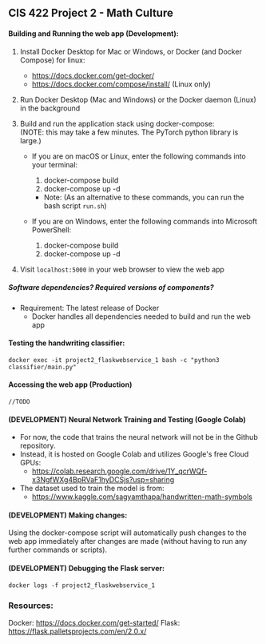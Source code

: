 ## CIS 422 Project 2 - Math Culture 

#### Building and Running the web app (Development):

1. Install Docker Desktop for Mac or Windows, or Docker (and Docker Compose) for linux:
    - https://docs.docker.com/get-docker/
    - https://docs.docker.com/compose/install/ (Linux only)
2. Run Docker Desktop (Mac and Windows) or the Docker daemon (Linux) in the background
3. Build and run the application stack using docker-compose:
<br>(NOTE: this may take a few minutes. The PyTorch python library is large.)

    - If you are on macOS or Linux, enter the following commands into your terminal:

        1. docker-compose build
        2. docker-compose up -d 

        - Note: (As an alternative to these commands, you can run the bash script `run.sh`)

    - If you are on Windows, enter the following commands into Microsoft PowerShell: 
    
        1. docker-compose build
        2. docker-compose up -d 

4. Visit `localhost:5000` in your web browser to view the web app

##### Software dependencies? Required versions of components?

- Requirement: The latest release of Docker
    - Docker handles all dependencies needed to build and run the web app

#### Testing the handwriting classifier:

    docker exec -it project2_flaskwebservice_1 bash -c "python3 classifier/main.py"    

#### Accessing the web app (Production)

    //TODO

#### (DEVELOPMENT) Neural Network Training and Testing (Google Colab)

- For now, the code that trains the neural network will not be in the Github repository.
- Instead, it is hosted on Google Colab and utilizes Google's free Cloud GPUs:
    - https://colab.research.google.com/drive/1Y_qcrWQf-x3NgfWXg4BpRVaF1hyDCSjs?usp=sharing
- The dataset used to train the model is from:
    - https://www.kaggle.com/sagyamthapa/handwritten-math-symbols

#### (DEVELOPMENT) Making changes:

Using the docker-compose script will automatically push changes to the web app immediately after changes are made (without having to run any further commands or scripts).

#### (DEVELOPMENT) Debugging the Flask server:

    docker logs -f project2_flaskwebservice_1    

### Resources:

Docker: https://docs.docker.com/get-started/
Flask: https://flask.palletsprojects.com/en/2.0.x/
